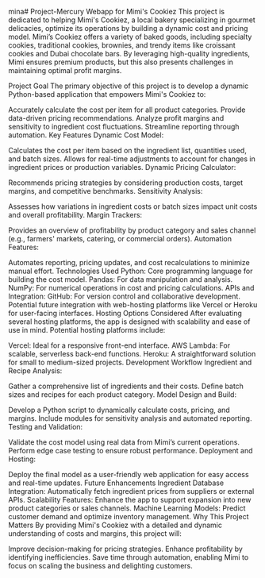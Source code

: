 mina# Project-Mercury
Webapp for Mimi's Cookiez
This project is dedicated to helping Mimi's Cookiez, a local bakery specializing in gourmet delicacies, optimize its operations by building a dynamic cost and pricing model. Mimi’s Cookiez offers a variety of baked goods, including specialty cookies, traditional cookies, brownies, and trendy items like croissant cookies and Dubai chocolate bars. By leveraging high-quality ingredients, Mimi ensures premium products, but this also presents challenges in maintaining optimal profit margins.

Project Goal
The primary objective of this project is to develop a dynamic Python-based application that empowers Mimi's Cookiez to:

Accurately calculate the cost per item for all product categories.
Provide data-driven pricing recommendations.
Analyze profit margins and sensitivity to ingredient cost fluctuations.
Streamline reporting through automation.
Key Features
Dynamic Cost Model:

Calculates the cost per item based on the ingredient list, quantities used, and batch sizes.
Allows for real-time adjustments to account for changes in ingredient prices or production variables.
Dynamic Pricing Calculator:

Recommends pricing strategies by considering production costs, target margins, and competitive benchmarks.
Sensitivity Analysis:

Assesses how variations in ingredient costs or batch sizes impact unit costs and overall profitability.
Margin Trackers:

Provides an overview of profitability by product category and sales channel (e.g., farmers' markets, catering, or commercial orders).
Automation Features:

Automates reporting, pricing updates, and cost recalculations to minimize manual effort.
Technologies Used
Python: Core programming language for building the cost model.
Pandas: For data manipulation and analysis.
NumPy: For numerical operations in cost and pricing calculations.
APIs and Integration:
GitHub: For version control and collaborative development.
Potential future integration with web-hosting platforms like Vercel or Heroku for user-facing interfaces.
Hosting Options Considered
After evaluating several hosting platforms, the app is designed with scalability and ease of use in mind. Potential hosting platforms include:

Vercel: Ideal for a responsive front-end interface.
AWS Lambda: For scalable, serverless back-end functions.
Heroku: A straightforward solution for small to medium-sized projects.
Development Workflow
Ingredient and Recipe Analysis:

Gather a comprehensive list of ingredients and their costs.
Define batch sizes and recipes for each product category.
Model Design and Build:

Develop a Python script to dynamically calculate costs, pricing, and margins.
Include modules for sensitivity analysis and automated reporting.
Testing and Validation:

Validate the cost model using real data from Mimi’s current operations.
Perform edge case testing to ensure robust performance.
Deployment and Hosting:

Deploy the final model as a user-friendly web application for easy access and real-time updates.
Future Enhancements
Ingredient Database Integration: Automatically fetch ingredient prices from suppliers or external APIs.
Scalability Features: Enhance the app to support expansion into new product categories or sales channels.
Machine Learning Models: Predict customer demand and optimize inventory management.
Why This Project Matters
By providing Mimi's Cookiez with a detailed and dynamic understanding of costs and margins, this project will:

Improve decision-making for pricing strategies.
Enhance profitability by identifying inefficiencies.
Save time through automation, enabling Mimi to focus on scaling the business and delighting customers.
